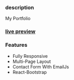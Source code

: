 ### description

My Portfolio

### [live preview](https://murtuzabharmal.com)

### Features

- Fully Responsive
- Multi-Page Layout
- Contact Form With EmailJs
- React-Bootstrap


 


